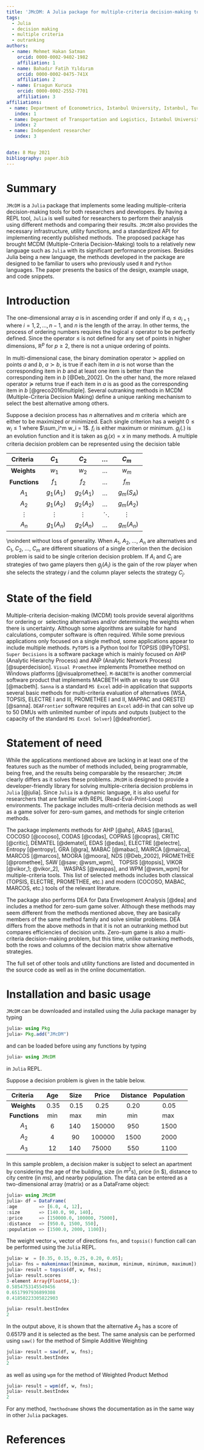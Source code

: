 ```yaml
---
title: 'JMcDM: A Julia package for multiple-criteria decision-making tools'
tags:
  - Julia
  - decision making
  - multiple criteria
  - outranking
authors:
  - name: Mehmet Hakan Satman
    orcid: 0000-0002-9402-1982
    affiliation: 1
  - name: Bahadır Fatih Yıldırım
    orcid: 0000-0002-0475-741X
    affiliation: 2
  - name: Ersagun Kuruca
    orcid: 0000-0002-2552-7701
    affiliation: 3
affiliations:
 - name: Department of Econometrics, Istanbul University, Istanbul, Turkey
   index: 1
 - name: Department of Transportation and Logistics, Istanbul University, Istanbul, Turkey
   index: 2
 - name: Independent researcher
   index: 3


date: 8 May 2021
bibliography: paper.bib
---
```


# Summary
```JMcDM``` is a ```Julia``` package that implements some leading multiple-criteria decision-making tools for both researchers and developers. By having a REPL tool, ```Julia``` is well suited for researchers to perform their analysis using different methods and comparing their results. ```JMcDM``` also provides the necessary infrastructure, utility functions, and a standardized API for implementing recently published methods.  The proposed package has brought MCDM (Multiple-Criteria Decision-Making) tools to a relatively new language such as ```Julia``` with its significant performance promises. Besides Julia being a new language, the methods developed in the package are designed to be familiar to users who previously used ```R``` and ```Python``` languages. The paper presents the basics of the design, example usage, and code snippets.

# Introduction
The one-dimensional array $a$ is in ascending order if and only if $a_i \le a_{i+1}$ where $i = 1, 2, \dots, n-1$, and $n$ is the length of the array. In other terms, the process of ordering numbers requires the logical $\le$ operator to be perfectly defined. Since the operator $\le$ is not defined for any set of points in higher dimensions, $\mathbb{R}^p$ for $p \ge 2$, there is not a unique ordering of points.

In multi-dimensional case, the binary domination operator $\succ$ applied on points $a$ and $b$, $a \succ b$, is true if each item in $a$ is not worse than the corresponding item in $b$ and at least one item is better than the corresponding item in $b$ [@Deb_2002]. On the other hand, the more relaxed operator $\succeq$ returns true if each item in $a$ is as good as the corresponding item in $b$ [@greco2016multiple]. Several outranking methods in MCDM (Multiple-Criteria Decision Making) define a unique ranking mechanism to select the best alternative among others.

Suppose a decision process has $n$ alternatives and $m$ criteria  which are either to be maximized or minimized. Each single criterion has a weight $0 \le w_i \le 1$ where $\sum_i^m w_i = 1$. $f_i$ is either maximum or minimum. $g_j(.)$ is an evolution function and it is taken as $g_j(x) = x$ in many methods. A multiple criteria decision problem can be represented using the decision table 

| **Criteria**  |   $C_1$    |   $C_2$    | $\dots$  |   $C_m$    |
| :-----------: | :--------: | :--------: | :------: | :--------: |
|  **Weights**  |   $w_1$    |   $w_2$    | $\dots$  |   $w_m$    |
| **Functions** |   $f_1$    |   $f_2$    | $\dots$  |   $f_m$    |
|     $A_1$     | $g_1(A_1)$ | $g_2(A_1)$ | $\dots$  | $g_m(S_A)$ |
|     $A_2$     | $g_1(A_2)$ | $g_2(A_2)$ | $\dots$  | $g_m(A_2)$ |
|       ⋮       |     ⋮      |     ⋮      | $\ddots$  |     ⋮      |
|     $A_n$     | $g_1(A_n)$ | $g_2(A_n)$ | $\dots$  | $g_m(A_n)$ |

\noindent without loss of generality. When $A_1$, $A_2$, $\dots$, $A_n$ are alternatives and $C_1$, $C_2$, $\dots$, $C_m$ are different situations of a single criterion then the decision problem is said to be single criterion decision problem. If $A_i$ and $C_j$ are strategies of two game players then $g_j(A_i)$ is the gain of the row player when she selects the strategy $i$ and the column player selects the strategy $C_j$. 


# State of the field

Multiple-criteria decision-making (MCDM) tools provide several algorithms for ordering or  selecting alternatives and/or determining the weights when there is uncertainty. Although some algorithms are suitable for hand calculations, computer software is often required. While some previous applications only focused on a single method, some applications appear to include multiple methods. ```PyTOPS``` is a Python tool for TOPSIS [@PyTOPS]. ```Super Decisions``` is a software package which is mainly focused on AHP (Analytic Hierarchy Process) and ANP (Analytic Network Process) [@superdecision]. ```Visual Promethee``` implements Promethee method on Windows platforms [@visualpromethee]. ```M-BACBETH``` is another commercial software product that implements MACBETH with an easy to use GUI [@macbeth]. ```Sanna``` is a standard ```MS Excel``` add-in application that supports several basic methods for multi-criteria evaluation of alternatives (WSA, TOPSIS, ELECTRE I and III, PROMETHEE I and II, MAPPAC and ORESTE) [@sanna]. ```DEAFrontier``` software requires an ```Excel``` add-in that can solve up to 50 DMUs with unlimited number of inputs and outputs (subject to the capacity of the standard ```MS Excel Solver```) [@deafrontier]. 



# Statement of need 

While the applications mentioned above are lacking in at least one of the features such as the number of methods included, being programmable, being free, and the results being comparable by the researcher; ```JMcDM``` clearly differs as it solves these problems.
```JMcDM``` is designed to provide a developer-friendly library for solving multiple-criteria decision problems in ```Julia``` [@julia]. Since ```Julia``` is a dynamic language, it is also useful for researchers that are familiar with REPL (Read-Eval-Print-Loop) environments. The package includes multi-criteria decision methods as well as a game solver for zero-sum games, and methods for single criterion methods. 

The package implements methods for 
AHP [@ahp],
ARAS [@aras],
COCOSO [@cocoso],
CODAS [@codas],
COPRAS [@copras], 
CRITIC [@critic],
DEMATEL [@dematel], 
EDAS [@edas], 
ELECTRE [@electre], 
Entropy [@entropy],
GRA [@gra], 
MABAC [@mabac], 
MAIRCA [@mairca], 
MARCOS [@marcos], 
MOORA [@moora], 
NDS [@Deb_2002], 
PROMETHEE [@promethee], 
SAW [@saw; @wsm_wpm],  
TOPSIS [@topsis],
VIKOR [@vikor_1; @vikor_2],  
WASPAS [@waspas], 
and
WPM [@wsm_wpm]
for multiple-criteria tools. This list of selected methods includes both classical (TOPSIS, ELECTRE, PROMETHEE, etc.) and modern (COCOSO, MABAC, MARCOS, etc.) tools of the relevant literature. 

The package also performs DEA for Data Envelopment Analysis [@dea] and includes a method for zero-sum game solver. Although these methods may seem different from the methods mentioned above, they are basically members of the same method family and solve similar problems. DEA differs from the above methods in that it is not an outranking method but compares efficiencies of decision units. Zero-sum game is also a multi-criteria decision-making problem, but this time, unlike outranking methods, both the rows and columns of the decision matrix show alternative strategies. 

The full set of other tools and utility functions are listed and documented in the source code as well as in the online documentation.

# Installation and basic usage

`JMcDM` can be downloaded and installed using the Julia package manager by typing

```julia
julia> using Pkg
julia> Pkg.add("JMcDM")
```

and can be loaded before using any functions by typing

```julia
julia> using JMcDM
```

in ```Julia``` REPL.

Suppose a decision problem is given in the table below.

| **Criteria**  |  Age   |  Size  |  Price   | Distance | Population |
| :-----------: | :----: | :----: | :------: | :------: | :--------: |
|  **Weights**  | $0.35$ | $0.15$ |  $0.25$  |  $0.20$  |   $0.05$   |
| **Functions** |  min   |  max   |   min    |   min    |    max     |
|     $A_1$     |  $6$   | $140$  | $150000$ |  $950$   |   $1500$   |
|     $A_2$     |  $4$   |  $90$  | $100000$ |  $1500$  |   $2000$   |
|     $A_3$     |  $12$  | $140$  | $75000$  |  $550$   |   $1100$   |

In this sample problem, a decision maker is subject to select an apartment by considering the age of the building, size (in $m^2$s), price (in \$), distance to city centre (in $m$s), and nearby population.
The data can be entered as a two-dimensional array (matrix) or as a DataFrame object:

```julia
julia> using JMcDM
julia> df = DataFrame(
:age        => [6.0, 4, 12],
:size       => [140.0, 90, 140],
:price      => [150000.0, 100000, 75000],
:distance   => [950.0, 1500, 550],
:population => [1500.0, 2000, 1100]);
```
The weight vector ```w```, vector of directions ```fns```, and ```topsis()``` function call can be performed using the ```Julia``` REPL.

```julia
julia> w  = [0.35, 0.15, 0.25, 0.20, 0.05];
julia> fns = makeminmax([minimum, maximum, minimum, minimum, maximum]);
julia> result = topsis(df, w, fns);
julia> result.scores
3-element Array{Float64,1}:
0.5854753145549456
0.6517997936899308
0.41850223305822903

julia> result.bestIndex
2
```

In the output above, it is shown that the alternative $A_2$ has a score of $0.65179$ and it is selected as the best. The same analysis can be performed using ```saw()``` for the method of Simple Additive Weighting

```julia
julia> result = saw(df, w, fns);
julia> result.bestIndex
2
```

as well as using ```wpm``` for the method of Weighted Product Method 

```julia
julia> result = wpm(df, w, fns);
julia> result.bestIndex
2
```

For any method, ```?methodname``` shows the documentation as in the same way in other ```Julia``` packages.

# References

